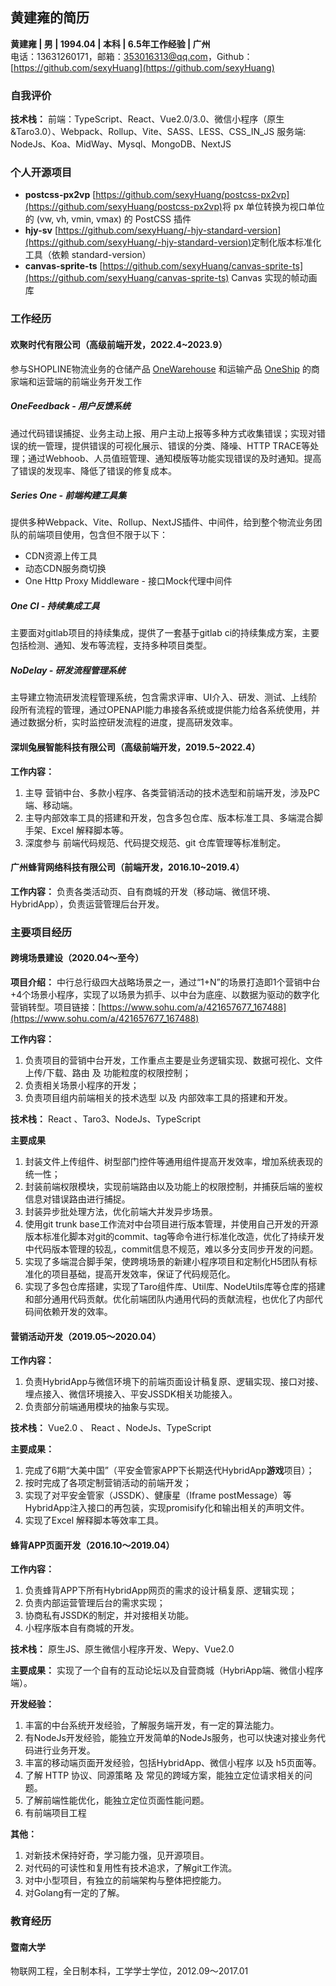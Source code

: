 ## 黄建雍的简历

**黄建雍 | 男 | 1994.04 | 本科 | 6.5年工作经验 | 广州**  
电话：13631260171，邮箱：[353016313@qq.com](353016313@qq.com)，Github：[https://github.com/sexyHuang](https://github.com/sexyHuang)

### 自我评价

**技术栈：**
前端：TypeScript、React、Vue2.0/3.0、微信小程序（原生&Taro3.0）、Webpack、Rollup、Vite、SASS、LESS、CSS_IN_JS
服务端: NodeJs、Koa、MidWay、Mysql、MongoDB、NextJS

### 个人开源项目

- **postcss-px2vp**  [https://github.com/sexyHuang/postcss-px2vp](https://github.com/sexyHuang/postcss-px2vp)​
将 px 单位转换为视口单位的 (vw, vh, vmin, vmax) 的 PostCSS 插件
- **hjy-sv**  [https://github.com/sexyHuang/-hjy-standard-version](https://github.com/sexyHuang/-hjy-standard-version)​
定制化版本标准化工具（依赖 standard-version）
- **canvas-sprite-ts** [https://github.com/sexyHuang/canvas-sprite-ts](https://github.com/sexyHuang/canvas-sprite-ts)
Canvas 实现的帧动画库

### 工作经历

#### 欢聚时代有限公司（高级前端开发，2022.4~2023.9）

参与SHOPLINE物流业务的仓储产品 [OneWarehouse](https://www.onewarehouse.net/) 和运输产品 [OneShip](https://oneship.cn/) 的商家端和运营端的前端业务开发工作

##### OneFeedback - 用户反馈系统

通过代码错误捕捉、业务主动上报、用户主动上报等多种方式收集错误；实现对错误的统一管理，提供错误的可视化展示、错误的分类、降噪、HTTP TRACE等处理；通过Webhoob、人员值班管理、通知模版等功能实现错误的及时通知。提高了错误的发现率、降低了错误的修复成本。

##### Series One - 前端构建工具集

提供多种Webpack、Vite、Rollup、NextJS插件、中间件，给到整个物流业务团队的前端项目使用，包含但不限于以下：

- CDN资源上传工具
- 动态CDN服务商切换
- One Http Proxy Middleware - 接口Mock代理中间件

##### One CI - 持续集成工具

主要面对gitlab项目的持续集成，提供了一套基于gitlab ci的持续集成方案，主要包括检测、通知、发布等流程，支持多种项目类型。

##### NoDelay - 研发流程管理系统

主导建立物流研发流程管理系统，包含需求评审、UI介入、研发、测试、上线阶段所有流程的管理，通过OPENAPI能力串接各系统或提供能力给各系统使用，并通过数据分析，实时监控研发流程的进度，提高研发效率。

#### 深圳兔展智能科技有限公司（高级前端开发，2019.5~2022.4）

**工作内容：**

1. 主导 营销中台、多款小程序、各类营销活动的技术选型和前端开发，涉及PC端、移动端。
1. 主导内部效率工具的搭建和开发，包含多包仓库、版本标准工具、多端混合脚手架、Excel 解释脚本等。
1. 深度参与 前端代码规范、代码提交规范、git 仓库管理等标准制定。

#### 广州蜂背网络科技有限公司（前端开发，2016.10~2019.4）

**工作内容：** 负责各类活动页、自有商城的开发（移动端、微信环境、HybridApp），负责运营管理后台开发。

### 主要项目经历

#### 跨境场景建设（2020.04～至今）

**项目介绍：**
中行总行级四大战略场景之一，通过“1+N”的场景打造即1个营销中台+4个场景小程序，实现了以场景为抓手、以中台为底座、以数据为驱动的数字化营销转型。项目链接：[https://www.sohu.com/a/421657677_167488](https://www.sohu.com/a/421657677_167488)
**​**

**工作内容：**

1. 负责项目的营销中台开发，工作重点主要是业务逻辑实现、数据可视化、文件上传/下载、路由 及 功能粒度的权限控制；
1. 负责相关场景小程序的开发；
1. 负责项目组内前端相关的技术选型 以及 内部效率工具的搭建和开发。

**技术栈：** React 、Taro3、NodeJs、TypeScript

**主要成果**

1. 封装文件上传组件、树型部门控件等通用组件提高开发效率，增加系统表现的统一性；
1. 封装前端权限模块，实现前端路由以及功能上的权限控制，并捕获后端的鉴权信息对错误路由进行捕捉。
1. 封装异步批处理方法，优化前端大并发异步场景。
1. 使用git trunk base工作流对中台项目进行版本管理，并使用自己开发的开源版本标准化脚本对git的commit、tag等命令进行标准化改造，优化了持续开发中代码版本管理的较乱，commit信息不规范，难以多分支同步开发的问题。
1. 实现了多端混合脚手架，使跨境场景的新建小程序项目和定制化H5团队有标准化的项目基础，提高开发效率，保证了代码规范化。
1. 实现了多包仓库搭建，实现了Taro组件库、Util库、NodeUtils库等仓库的搭建和部分通用代码贡献。优化前端团队内通用代码的贡献流程，也优化了内部代码间依赖开发的效率。

#### 营销活动开发（2019.05～2020.04）

**工作内容：**

1. 负责HybridApp与微信环境下的前端页面设计稿复原、逻辑实现、接口对接、埋点接入、微信环境接入、平安JSSDK相关功能接入。
1. 负责部分前端通用模块的抽象与实现。

**技术栈：** Vue2.0 、 React 、NodeJs、TypeScript
​

**主要成果：**

1. 完成了6期“大美中国”（平安金管家APP下长期迭代HybridApp**游戏**项目）；
1. 按时完成了各项定制营销活动的前端开发；
1. 实现了对平安金管家（JSSDK）、健康星（Iframe postMessage）等HybridApp注入接口的再包装，实现promisify化和输出相关的声明文件。
1. 实现了Excel 解释脚本等效率工具。

#### 蜂背APP页面开发（2016.10～2019.04）

**工作内容：**

1. 负责蜂背APP下所有HybridApp网页的需求的设计稿复原、逻辑实现；
1. 负责内部运营管理后台的需求实现；
1. 协商私有JSSDK的制定，并对接相关功能。
1. 小程序版本自有商城的开发。

**技术栈：** 原生JS、原生微信小程序开发、Wepy、Vue2.0

**主要成果：** 实现了一个自有的互动论坛以及自营商城（HybriApp端、微信小程序端）。

**开发经验：**

1. 丰富的中台系统开发经验，了解服务端开发，有一定的算法能力。
1. 有NodeJs开发经验，能独立开发简单的NodeJs服务，也可以快速对接业务代码进行业务开发。
1. 丰富的移动端页面开发经验，包括HybridApp、微信小程序 以及 h5页面等。
1. 了解 HTTP 协议、同源策略 及 常见的跨域方案，能独立定位请求相关的问题。
1. 了解前端性能优化，能独立定位页面性能问题。
1. 有前端项目工程

**其他：**

1. 对新技术保持好奇，学习能力强，见开源项目。
1. 对代码的可读性和复用性有技术追求，了解git工作流。
1. 对中小型项目，有独立的前端架构与整体把控能力。
1. 对Golang有一定的了解。

### 教育经历

#### 暨南大学

物联网工程，全日制本科，工学学士学位，2012.09～2017.01
